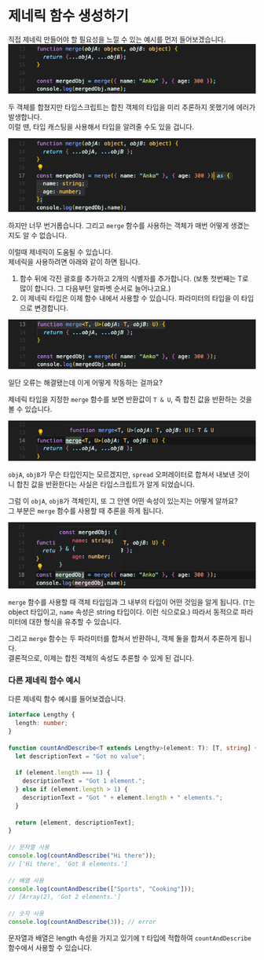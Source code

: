 # 제네릭 함수 생성하기

직접 제네릭 만들어야 할 필요성을 느낄 수 있는 예시를 먼저 들어보겠습니다.
![제네릭 필요성 예시](img/ts37_1.png)

두 객체를 합쳤지만 타입스크립트는 합친 객체의 타입을 미리 추론하지 못했기에 에러가 발생합니다.  
이럴 땐, 타입 캐스팅을 사용해서 타입을 알려줄 수도 있을 겁니다.

![타입 캐스팅 사용](img/ts37_2.png)

하지만 너무 번거롭습니다. 그리고 `merge` 함수를 사용하는 객체가 매번 어떻게 생겼는지도 알 수 없습니다.  

이럴때 제네릭이 도움될 수 있습니다.  
제네릭을 사용하려면 아래와 같이 하면 됩니다.

1. 함수 뒤에 각진 괄호를 추가하고 2개의 식별자를 추가합니다. (보통 첫번째는 T로 많이 합니다. 그 다음부턴 알파벳 순서로 늘어나고요.)
2. 이 제네릭 타입은 이제 함수 내에서 사용할 수 있습니다. 파라미터의 타입을 이 타입으로 변경합니다.
    
![제네릭 사용](img/ts37_3.png)
    
일단 오류는 해결됐는데 이게 어떻게 작동하는 걸까요?

제네릭 타입을 지정한 `merge` 함수를 보면 반환값이 `T & U`, 즉 합친 값을 반환하는 것을 볼 수 있습니다.

![반환값을 확인](img/ts37_4.png)

`objA`, `objB`가 무슨 타입인지는 모르겠지만, `spread` 오퍼레이터로 합쳐서 내보낸 것이니 합친 값을 반환한다는 사실은 타입스크립트가 알게 되었습니다.

그럼 이 `objA`, `objB`가 객체인지, 또 그 안엔 어떤 속성이 있는지는 어떻게 알까요?  
그 부분은 `merge` 함수를 사용할 때 추론을 하게 됩니다.

![함수를 사용하는 부분에서 타입 추론](img/ts37_5.png)

`merge` 함수를 사용할 때 객체 타입임과 그 내부의 타입이 어떤 것임을 알게 됩니다. (`T`는 object 타입이고, `name` 속성은 string 타입이다. 이런 식으로요.) 따라서 동적으로 파라미터에 대한 형식을 유추할 수 있습니다.

그리고 `merge` 함수는 두 파라미터를 합쳐서 반환하니, 객체 둘을 합쳐서 추론하게 됩니다.  
결론적으로, 이제는 합친 객체의 속성도 추론할 수 있게 된 겁니다.

### 다른 제네릭 함수 예시

다른 제네릭 함수 예시를 들어보겠습니다.

```typescript
interface Lengthy {
  length: number;
}

function countAndDescribe<T extends Lengthy>(element: T): [T, string] {
  let descriptionText = "Got no value";

  if (element.length === 1) {
    descriptionText = "Got 1 element.";
  } else if (element.length > 1) {
    descriptionText = "Got " + element.length + " elements.";
  }

  return [element, descriptionText];
}

// 문자열 사용
console.log(countAndDescribe("Hi there"));
// ['Hi there', 'Got 8 elements.']

// 배열 사용
console.log(countAndDescribe(["Sports", "Cooking"]));
// [Array(2), 'Got 2 elements.']

// 숫자 사용
console.log(countAndDescribe(3)); // error
```

문자열과 배열은 length 속성을 가지고 있기에 `T` 타입에 적합하여 `countAndDescribe` 함수에서 사용할 수 있습니다.

<br/>